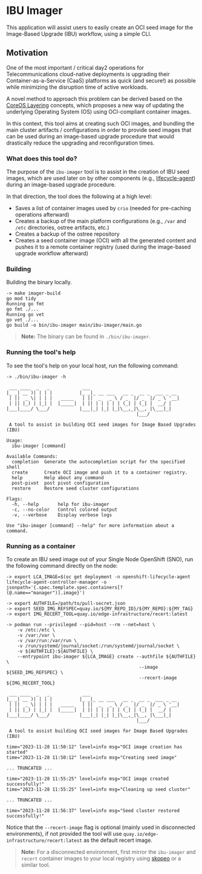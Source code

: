 # IBU Imager

This application will assist users to easily create an OCI seed image for the Image-Based Upgrade (IBU) workflow, using
a simple CLI.

## Motivation

One of the most important / critical day2 operations for Telecommunications cloud-native deployments is upgrading their
Container-as-a-Service (CaaS) platforms as quick (and secure!) as possible while minimizing the disruption time of
active workloads.

A novel method to approach this problem can be derived based on the
[CoreOS Layering](https://github.com/coreos/enhancements/blob/main/os/coreos-layering.md) concepts, which proposes a
new way of updating the underlying Operating System (OS) using OCI-compliant container images.

In this context, this tool aims at creating such OCI images, and bundling the main cluster artifacts / configurations
in order to
provide seed images that can be used during an image-based upgrade procedure that would drastically reduce the
upgrading and reconfiguration times.

### What does this tool do?

The purpose of the `ibu-imager` tool is to assist in the creation of IBU seed images, which are used later on by
other components (e.g., [lifecycle-agent](https://github.com/openshift-kni/lifecycle-agent)) during an image-based
upgrade procedure.

In that direction, the tool does the following at a high level:

- Saves a list of container images used by `crio` (needed for pre-caching operations afterward)
- Creates a backup of the main platform configurations (e.g., `/var` and `/etc` directories, ostree artifacts, etc.)
- Creates a backup of the ostree repository
- Creates a seed container image (OCI) with all the generated content and pushes it to a remote container registry
  (used during the image-based upgrade workflow afterward)

### Building

Building the binary locally.

```shell
-> make imager-build 
go mod tidy
Running go fmt
go fmt ./...
Running go vet
go vet ./...
go build -o bin/ibu-imager main/ibu-imager/main.go
```

> **Note:** The binary can be found in `./bin/ibu-imager`.

### Running the tool's help

To see the tool's help on your local host, run the following command:

```shell
-> ./bin/ibu-imager -h

 ___ ____  _   _            ___
|_ _| __ )| | | |          |_ _|_ __ ___   __ _  __ _  ___ _ __
 | ||  _ \| | | |   _____   | ||  _   _ \ / _  |/ _  |/ _ \ '__|
 | || |_) | |_| |  |_____|  | || | | | | | (_| | (_| |  __/ |
|___|____/ \___/           |___|_| |_| |_|\__,_|\__, |\___|_|
                                                |___/

 A tool to assist in building OCI seed images for Image Based Upgrades (IBU)

Usage:
  ibu-imager [command]

Available Commands:
  completion  Generate the autocompletion script for the specified shell
  create      Create OCI image and push it to a container registry.
  help        Help about any command
  post-pivot  post pivot configuration
  restore     Restore seed cluster configurations

Flags:
  -h, --help       help for ibu-imager
  -c, --no-color   Control colored output
  -v, --verbose    Display verbose logs

Use "ibu-imager [command] --help" for more information about a command.
```

### Running as a container

To create an IBU seed image out of your Single Node OpenShift (SNO), run the following command directly on the node:

```shell
-> export LCA_IMAGE=$(oc get deployment -n openshift-lifecycle-agent lifecycle-agent-controller-manager -o jsonpath='{.spec.template.spec.containers[?(@.name=="manager")].image}')

-> export AUTHFILE=/path/to/pull-secret.json
-> export SEED_IMG_REFSPEC=quay.io/${MY_REPO_ID}/${MY_REPO}:${MY_TAG}
-> export IMG_RECERT_TOOL=quay.io/edge-infrastructure/recert:latest

-> podman run --privileged --pid=host --rm --net=host \
    -v /etc:/etc \
    -v /var:/var \
    -v /var/run:/var/run \
    -v /run/systemd/journal/socket:/run/systemd/journal/socket \
    -v ${AUTHFILE}:${AUTHFILE} \
    --entrypoint ibu-imager ${LCA_IMAGE} create --authfile ${AUTHFILE} \
                                                 --image ${SEED_IMG_REFSPEC} \
                                                 --recert-image ${IMG_RECERT_TOOL}

 ___ ____  _   _            ___
|_ _| __ )| | | |          |_ _|_ __ ___   __ _  __ _  ___ _ __
 | ||  _ \| | | |   _____   | ||  _   _ \ / _  |/ _  |/ _ \ '__|
 | || |_) | |_| |  |_____|  | || | | | | | (_| | (_| |  __/ |
|___|____/ \___/           |___|_| |_| |_|\__,_|\__, |\___|_|
                                                |___/

 A tool to assist building OCI seed images for Image Based Upgrades (IBU)

time="2023-11-28 11:50:12" level=info msg="OCI image creation has started"
time="2023-11-28 11:50:12" level=info msg="Creating seed image"

... TRUNCATED ...

time="2023-11-28 11:55:25" level=info msg="OCI image created successfully!"
time="2023-11-28 11:55:25" level=info msg="Cleaning up seed cluster"

... TRUNCATED ...

time="2023-11-28 11:56:37" level=info msg="Seed cluster restored successfully!"
```

Notice that the `--recert-image` flag is optional (mainly used in disconnected environments), if not provided the
tool will use `quay.io/edge-infrastructure/recert:latest` as the default recert image.

> **Note:** For a disconnected environment, first mirror the `ibu-imager` and `recert` container images to your local 
> registry using [skopeo](https://github.com/containers/skopeo) or a similar tool.
